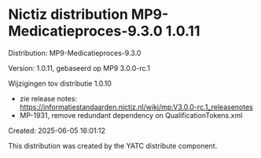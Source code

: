 # Nictiz distribution MP9-Medicatieproces-9.3.0 1.0.11

Distribution: MP9-Medicatieproces-9.3.0

Version: 1.0.11, gebaseerd op MP9 3.0.0-rc.1

Wijzigingen tov distributie 1.0.10
- zie release notes: https://informatiestandaarden.nictiz.nl/wiki/mp:V3.0.0-rc.1_releasenotes
- MP-1931, remove redundant dependency on QualificationTokens.xml

Created: 2025-06-05 16:01:12

This distribution was created by the YATC distribute component.

